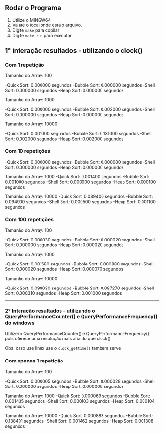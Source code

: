 ## Rodar o Programa

1. Utilize o MINGW64
2. Va até o local onde está o arquivo.
3. Digite `make` para copilar
4. Digite `make run` para executar

## 1° interação resultados - utilizando o clock()

### Com 1 repetição
Tamanho do Array: 100

-Quick Sort: 0.000000 segundos
-Bubble Sort: 0.000000 segundos
-Shell Sort: 0.000000 segundos
-Heap Sort: 0.000000 segundos

Tamanho do Array: 1000

-Quick Sort: 0.000000 segundos
-Bubble Sort: 0.002000 segundos
-Shell Sort: 0.000000 segundos
-Heap Sort: 0.000000 segundos

Tamanho do Array: 10000

-Quick Sort: 0.001000 segundos
-Bubble Sort: 0.131000 segundos
-Shell Sort: 0.002000 segundos
-Heap Sort: 0.002000 segundos

### Com 10 repetições
-Quick Sort: 0.000000 segundos
-Bubble Sort: 0.000000 segundos
-Shell Sort: 0.000000 segundos
-Heap Sort: 0.000000 segundos

Tamanho do Array: 1000
-Quick Sort: 0.001400 segundos
-Bubble Sort: 0.001000 segundos
-Shell Sort: 0.000000 segundos
-Heap Sort: 0.000100 segundos

Tamanho do Array: 10000
-Quick Sort: 0.089400 segundos
-Bubble Sort: 0.094900 segundos
-Shell Sort: 0.000500 segundos
-Heap Sort: 0.001100 segundos

### Com 100 repetições
Tamanho do Array: 100

-Quick Sort: 0.000030 segundos
-Bubble Sort: 0.000020 segundos
-Shell Sort: 0.000000 segundos
-Heap Sort: 0.000020 segundos

Tamanho do Array: 1000

-Quick Sort: 0.001580 segundos
-Bubble Sort: 0.000880 segundos
-Shell Sort: 0.000020 segundos
-Heap Sort: 0.000070 segundos

Tamanho do Array: 10000

-Quick Sort: 0.098030 segundos
-Bubble Sort: 0.087270 segundos
-Shell Sort: 0.000310 segundos
-Heap Sort: 0.001000 segundos

---

### 2° Interação resultados - utilizando o QueryPerformanceCounter() e QueryPerformanceFrequency() do windows
Utilizei o QueryPerformanceCounter() e QueryPerformanceFrequency() pois oferece uma resolução mais alta do que clock()

Obs: caso use linux use o `clock_gettime()` tambem serve

### Com apenas 1 repetição
Tamanho do Array: 100

-Quick Sort: 0.000005 segundos
-Bubble Sort: 0.000028 segundos
-Shell Sort: 0.000006 segundos
-Heap Sort: 0.000008 segundos

Tamanho do Array: 1000
-Quick Sort: 0.000069 segundos
-Bubble Sort: 0.001435 segundos
-Shell Sort: 0.000103 segundos
-Heap Sort: 0.000104 segundos

Tamanho do Array: 10000
-Quick Sort: 0.000883 segundos
-Bubble Sort: 0.138401 segundos
-Shell Sort: 0.001462 segundos
-Heap Sort: 0.001308 segundos
